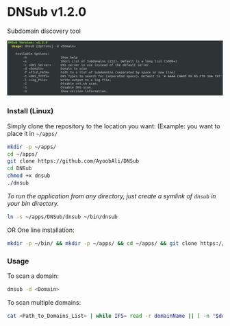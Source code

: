 # DNSub v1.2.0

Subdomain discovery tool

![ransomwatch-cli](.img/DNSub.png)

### Install (Linux)

Simply clone the repository to the location you want:
(Example: you want to place it in `~/apps/`
```Bash
mkdir -p ~/apps/
cd ~/apps/
git clone https://github.com/AyoobAli/DNSub
cd DNSub
chmod +x dnsub
./dnsub
```

*To run the application from any directory, just create a symlink of `dnsub` in your bin directory.*

```Bash
ln -s ~/apps/DNSub/dnsub ~/bin/dnsub
```


OR One line installation:

```bash
mkdir -p ~/bin/ && mkdir -p ~/apps/ && cd ~/apps/ && git clone https://github.com/ayoobali/DNSub && cd DNSub && chmod u+x dnsub && ln -s ~/apps/DNSub/dnsub ~/bin/dnsub
```

### Usage

To scan a domain:

```bash
dnsub -d <Domain>
```

To scan multiple domains:

```bash
cat <Path_to_Domains_List> | while IFS= read -r domainName || [ -n "$domainName" ]; do dnsub -d "$domainName" -f <Path_to_List>; done
```
